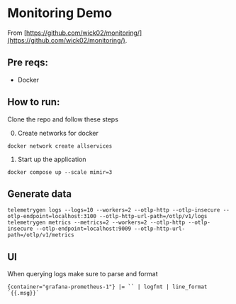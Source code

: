 # Monitoring Demo

From [https://github.com/wick02/monitoring/](https://github.com/wick02/monitoring/).

## Pre reqs:

* Docker

## How to run:

Clone the repo and follow these steps

0. Create networks for docker

```
docker network create allservices
```

1. Start up the application

```
docker compose up --scale mimir=3
```

## Generate data

```
telemetrygen logs --logs=10 --workers=2 --otlp-http --otlp-insecure --otlp-endpoint=localhost:3100 --otlp-http-url-path=/otlp/v1/logs
telemetrygen metrics --metrics=2 --workers=2 --otlp-http --otlp-insecure --otlp-endpoint=localhost:9009 --otlp-http-url-path=/otlp/v1/metrics
```


## UI

When querying logs make sure to parse and format
```
{container="grafana-prometheus-1"} |= `` | logfmt | line_format `{{.msg}}`
```
